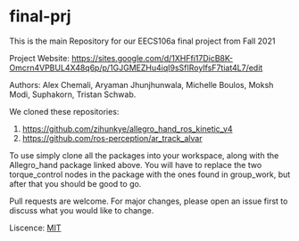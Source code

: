 # final-prj
This is the main Repository for our EECS106a final project from Fall 2021

Project Website: https://sites.google.com/d/1XHFfi17DicB8K-Omcrn4VPBUL4X48q6p/p/1GJGMEZHu4iqI9sSfIRoyIfsF7tiat4L7/edit


Authors:  Alex Chemali,
          Aryaman Jhunjhunwala,
          Michelle Boulos,
          Moksh Modi,
          Suphakorn,
          Tristan Schwab.

We cloned these repositories:
1. https://github.com/zihunkye/allegro_hand_ros_kinetic_v4
2. https://github.com/ros-perception/ar_track_alvar

To use simply clone all the packages into your workspace, along with the Allegro_hand package linked above. You will have to replace the two torque_control nodes in the package with the ones found in
group_work, but after that you should be good to go.

Pull requests are welcome. For major changes, please open an issue first to discuss what you would like to change.

Liscence: [MIT](https://choosealicense.com/licenses/mit/)
